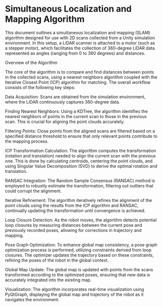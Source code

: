 # Simultaneous Localization and Mapping Algorithm


This document outlines a simultaneous localization and mapping (SLAM) algorithm designed for use with 2D scans collected from a Unity simulation environment. In this setup, a LiDAR scanner is attached to a motor (such as a stepper motor), which facilitates the collection of 360-degree LiDAR data represented as angles (ranging from 0 to 360 degrees) and distances.

Overview of the Algorithm

The core of the algorithm is to compare and find distances between points in the collected scans, using a nearest neighbors algorithm coupled with the Iterative Closest Point (ICP) algorithm for matching. The overall workflow consists of the following key steps:

Data Acquisition: Scans are obtained from the simulation environment, where the LiDAR continuously captures 360-degree data.

Finding Nearest Neighbors: Using a KDTree, the algorithm identifies the nearest neighbors of points in the current scan to those in the previous scan. This is crucial for aligning the point clouds accurately.

Filtering Points: Close points from the aligned scans are filtered based on a specified distance threshold to ensure that only relevant points contribute to the mapping process.

ICP Transformation Calculation: The algorithm computes the transformation (rotation and translation) needed to align the current scan with the previous one. This is done by calculating centroids, centering the point clouds, and using Singular Value Decomposition (SVD) to derive the optimal rotation and translation.

RANSAC Integration: The Random Sample Consensus (RANSAC) method is employed to robustly estimate the transformation, filtering out outliers that could corrupt the alignment.

Iterative Refinement: The algorithm iteratively refines the alignment of the point clouds using the results from the ICP algorithm and RANSAC, continually updating the transformation until convergence is achieved.

Loop Closure Detection: As the robot moves, the algorithm detects potential loop closures by measuring distances between the current pose and previously recorded poses, allowing for corrections in trajectory and mapping.

Pose Graph Optimization: To enhance global map consistency, a pose graph optimization process is performed, utilizing constraints derived from loop closures. The optimizer updates the trajectory based on these constraints, refining the poses of the robot in the global context.

Global Map Update: The global map is updated with points from the scans transformed according to the optimized poses, ensuring that new data is accurately integrated into the existing map.

Visualization: The algorithm incorporates real-time visualization using PyQtGraph, displaying the global map and trajectory of the robot as it navigates the environment.
